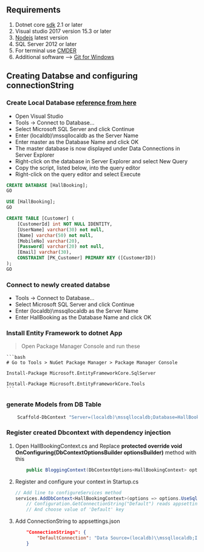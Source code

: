 ﻿## Requirements

1.  Dotnet core [sdk](https://www.microsoft.com/net/download/windows) 2.1 or later
2.  Visual studio 2017 version 15.3 or later
3.  [Nodejs](https://nodejs.org/en/) latest version
4.  SQL Server 2012 or later
5.  For terminal use [CMDER](http://cmder.net/)
6.  Additional software --> [Git for Windows](https://git-scm.com/download/win)

## **Creating Databse and configuring connectionString**

### Create Local Database [reference from here](https://docs.microsoft.com/en-us/ef/core/get-started/aspnetcore/existing-db)

- Open Visual Studio
- Tools -> Connect to Database...
- Select Microsoft SQL Server and click Continue
- Enter (localdb)\mssqllocaldb as the Server Name
- Enter master as the Database Name and click OK
- The master database is now displayed under Data Connections in Server Explorer
- Right-click on the database in Server Explorer and select New Query
- Copy the script, listed below, into the query editor
- Right-click on the query editor and select Execute

```sql
CREATE DATABASE [HallBooking];
GO

USE [HallBooking];
GO

CREATE TABLE [Customer] (
    [CustomerId] int NOT NULL IDENTITY,
    [UserName] varchar(30) not null,
    [Name] varchar(50) not null,
    [MobileNo] varchar(20),
    [Password] varchar(20) not null,
    [Email] varchar(30),
    CONSTRAINT [PK_Customer] PRIMARY KEY ([CustomerID])
);
GO
```

### Connect to newly created databse

- Tools -> Connect to Database...
- Select Microsoft SQL Server and click Continue
- Enter (localdb)\mssqllocaldb as the Server Name
- Enter HallBooking as the Database Name and click OK

### Install Entity Framework to dotnet App

> Open Package Manager Console and run these

    ```bash
    # Go to Tools > NuGet Package Manager > Package Manager Console

    Install-Package Microsoft.EntityFrameworkCore.SqlServer

    Install-Package Microsoft.EntityFrameworkCore.Tools
    ```

### generate Models from DB Table

```cmd
    Scaffold-DbContext "Server=(localdb)\mssqllocaldb;Database=HallBooking;Trusted_Connection=True;" Microsoft.EntityFrameworkCore.SqlServer -OutputDir Models
```

### Register created Dbcontext with dependency injection

1.  Open HallBookingContext.cs and Replace **protected override void OnConfiguring(DbContextOptionsBuilder optionsBuilder)** method with this
    ```cs
        public BloggingContext(DbContextOptions<HallBookingContext> options): base(options){ }
    ```
2.  Register and configure your context in Startup.cs
    ```cs
    // Add line to configureServices method
    services.AddDbContext<HallBookingContext>(options => options.UseSqlServer(Configuration.GetConnectionString("Default")));
        // Configuration.GetConnectionString("Default") reads appsettings.json file.
        // And choose value of 'Default' key
    ```
3.  Add ConnectionString to appsettings.json
    ```json
        "ConnectionStrings": {
            "DefaultConnection": "Data Source=(localdb)\\mssqllocaldb;Initial Catalog=HallBooking;Integrated Security=True"
        }
    ```
